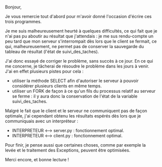 Bonjour,

Je vous remercie tout d'abord pour m'avoir donné l'occasion d'écrire ces trois programmes.

Je me suis malheureusement heurté à quelques difficultés, ce qui fait que je n'ai pas pu aboutir au résultat que j'attendais : je me sus rendu-compte un peu tard que mon serveur s'interrompait dès lors que le client se fermait, ce qui, malheureusement, ne permet pas de conserver la sauvegarde du tableau de résultat (l'état de suivi_des_taches).

J'ai donc essayé de corriger le problème, sans succès à ce jour. En ce qui me concerne, je tâcherai de résoudre le problème dans les jours à venir. J'ai en effet plusieurs pistes pour cela :
  - utiliser la méthode SELECT afin d'autoriser le serveur à pouvoir considérer plusieurs clients en même temps.
  - utiliser un FORK de façon à ce qu'un fils du processus relatif au serveur se ferme : il y aura donc la conservation de l'état de la variable suivi_des_taches.
  
Malgré le fait que le client et le serveur ne communiquent pas de façon optimale, j'ai cependant obtenu les résultats espérés dès lors que je communiquais avec un interpréteur :
 - INTERPRETEUR <--> server.py : fonctionnement optimal.
  - INTERPRETEUR <--> client.py : fonctionnement optimal.

Pour finir, je pense aussi que certaines choses, comme par exemple la levée et le traitement des Exceptions, peuvent être optimisées.

Merci encore, et bonne lecture !
